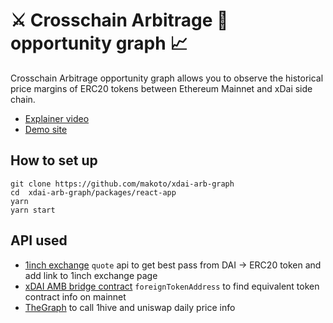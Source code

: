 

# ⚔️ Crosschain Arbitrage 🦅 opportunity graph 📈

Crosschain Arbitrage opportunity graph allows you to observe the historical price margins of ERC20 tokens between Ethereum Mainnet and xDai side chain.

- [Explainer video](https://www.youtube.com/watch?v=4cnzp29hk7s)
- [Demo site](https://xdai-arb-graph.surge.sh)

## How to set up

```
git clone https://github.com/makoto/xdai-arb-graph
cd  xdai-arb-graph/packages/react-app
yarn
yarn start
```

## API used

- [1inch exchange](https://api.1inch.exchange/v2.0/swagger/#/Quote%2FSwap/getQuote) `quote` api to get best pass from DAI -> ERC20 token and add link to 1inch exchange page
- [xDAI AMB bridge contract](https://docs.tokenbridge.net/eth-xdai-amb-bridge/about-the-eth-xdai-amb) `foreignTokenAddress` to find equivalent token contract info on mainnet
- [TheGraph](https://thegraph.com/) to call 1hive and uniswap daily price info 

